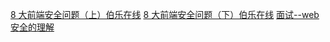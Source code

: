 [8 大前端安全问题（上）伯乐在线](http://web.jobbole.com/92875/)
[8 大前端安全问题（下）伯乐在线](http://web.jobbole.com/92893/)
[面试--web安全的理解](https://segmentfault.com/a/1190000011459463)


